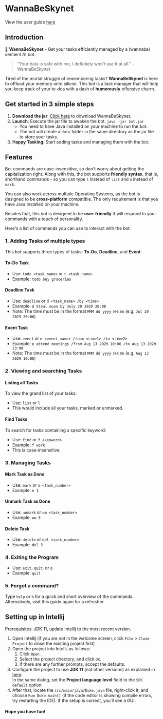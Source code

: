 # WannaBeSkynet

View the user guide [here](https://pyromancerboom.github.io/ip/)

## Introduction

🤖 **WannaBeSkynet** - Get your tasks efficiently managed by a (wannabe) sentient AI bot.

> "Your data is safe with me, I definitely won't use it at all." - WannaBeSkynet

Tired of the mortal struggle of remembering tasks? **WannaBeSkynet** is here to offload your memory onto silicon. This bot is a task manager that will help you keep track of your to-dos with a dash of **humorously** offensive charm.

## Get started in 3 simple steps

1. **Download the jar**: [Click here](https://github.com/PyromancerBoom/ip/releases/tag/A-Release) to download WannaBeSkynet.
2. **Launch**: Execute the jar file to awaken the bot. `java -jar bot.jar`
   - You need to have Java installed on your machine to run the bot.
   - The bot will create a `data` folder in the same directory as the jar file to store your tasks.
3. **Happy Tasking**: Start adding tasks and managing them with the bot.

## Features

Bot commands are case-insensitive, so don't worry about getting the capitalization right. Along with this, the bot supports **friendly syntax**, that is, shorthand commands - so you can type `l` instead of `list` and `m` instead of `mark`.

You can also work across multiple Operating Systems, as the bot is designed to be **cross-platform** compatible. The only requirement is that you have Java installed on your machine.

Besides that, this bot is designed to be **user-friendly** It will respond to your commands with a touch of personality.

Here's a list of commands you can use to interact with the bot:

### 1. Adding Tasks of multiple types

This bot supports three types of tasks: **To-Do**, **Deadline**, and **Event**.

#### To-Do Task

- Use: `todo <task_name>` or `t <task_name>`
- Example: `todo buy groceries`

#### Deadline Task

- Use: `deadline` or `d <task_name> /by <time>`
- Example: `d Steal moon by July 20 2029 20:00`
- Note: The time must be in the format `MMM dd yyyy HH:mm` (e.g. `Jul 20 2029 20:00`)

#### Event Task

- Use: `event` or `e <event_name> /from <time1> /to <time2>`
- Example: `e attend meetings /from Aug 13 2029 10:00 /to Aug 13 2029 23:00`
- Note: The time must be in the format `MMM dd yyyy HH:mm` (e.g. `Aug 13 2029 10:00`)

### 2. Viewing and searching Tasks

#### Listing all Tasks

To view the grand list of your tasks:

- Use: `list` or `l`
- This would include all your tasks, marked or unmarked.

#### Find Tasks

To search for tasks containing a specific keyword:

- Use: `find` or `f <keyword>`
- Example: `f work`
- This is case-insensitive.

### 3. Managing Tasks

#### Mark Task as Done

- Use: `mark` or `m <task_number>`
- Example: `m 1`

#### Unmark Task as Done

- Use: `unmark` or `um <task_number>`
- Example: `um 5`

#### Delete Task

- Use: `delete` or `del <task_number>`
- Example: `del 3`

### 4. Exiting the Program

- Use: `exit`, `quit`, or `q`
- Example: `quit`

### 5. Forgot a command?

Type `help` or `h` for a quick and short overview of the commands.
Alternatively, visit this guide again for a refresher.

## Setting up in Intellij

Prerequisites: JDK 11, update Intellij to the most recent version.

1. Open Intellij (if you are not in the welcome screen, click `File` > `Close Project` to close the existing project first)
1. Open the project into Intellij as follows:
   1. Click `Open`.
   1. Select the project directory, and click `OK`.
   1. If there are any further prompts, accept the defaults.
1. Configure the project to use **JDK 11** (not other versions) as explained in [here](https://www.jetbrains.com/help/idea/sdk.html#set-up-jdk).<br>
   In the same dialog, set the **Project language level** field to the `SDK default` option.
1. After that, locate the `src/main/java/Duke.java` file, right-click it, and choose `Run Duke.main()` (if the code editor is showing compile errors, try restarting the IDE). If the setup is correct, you'll see a GUI.

#### Hope you have fun!
